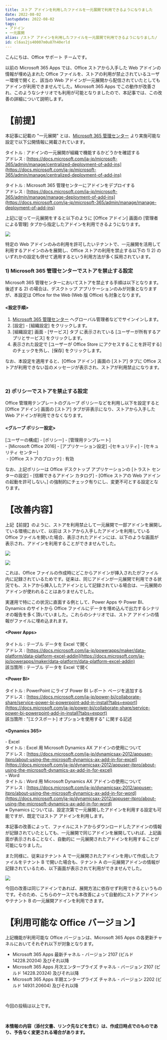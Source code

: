 ```yaml
---
title: ストア アドインを利用したファイルを一元展開で利用できるようになりました
date: 2022-08-02
lastupdate: 2022-08-02
tags: 
- アドイン
- 一元展開
alias: /ストア アドインを利用したファイルを一元展開で利用できるようになりました/
id: cl6as2js40007m0u87h40erld
---
```


こんにちは、Office サポート チームです。

以前の Microsoft 365 Apps では、Office ストアから入手した Web アドインの情報が埋め込まれた Office ファイルを、ストアの利用が禁止されているユーザー環境で開くと、該当の Web アドインが一元展開から配信されていたとしてもアドインが利用できませんでした。Microsoft 365 Apps でこの動作が改善され、このようなシナリオでも利用が可能となりましたので、本記事では、この改善の詳細について説明します。


# 【前提】

本記事に記載の "一元展開" とは、[Microsoft 365 管理センター](https://admin.microsoft.com/#/homepage) より実施可能な設定で以下公開情報に掲載されています。  

タイトル : アドインの一元展開が組織で機能するかどうかを確認する  
アドレス : [https://docs.microsoft.com/ja-jp/microsoft-365/admin/manage/centralized-deployment-of-add-ins](https://docs.microsoft.com/ja-jp/microsoft-365/admin/manage/centralized-deployment-of-add-ins)    

タイトル : Microsoft 365 管理センターにアドインをデプロイする  
アドレス : [https://docs.microsoft.com/ja-jp/microsoft-365/admin/manage/manage-deployment-of-add-ins](https://docs.microsoft.com/ja-jp/microsoft-365/admin/manage/manage-deployment-of-add-ins)    

上記に従って一元展開をすると以下のように [Office アドイン] 画面の [管理者による管理] タブから指定したアドインを利用できるようになります。

![](Office_Store_Admin_Managed.png)

特定の Web アドインのみの利用を許可したいテナントで、一元展開を活用して利用するアドインのみを展開し、Office ストアの利用を禁止する以下の 1) 2) のいずれかの設定も併せて適用するという利用方法が多く採用されています。

### 1) Microsoft 365 管理センターでストアを禁止する設定
Microsoft 365 管理センターにおいてストアを禁止する手順は以下となります。 後述する 2) の場合は、デスクトップ アプリケーションのみが対象となりますが、本設定は Office for the Web (Web 版 Office) も対象となります。

#### \<設定手順\>
1. [Microsoft 365 管理センター](https://admin.microsoft.com/#/homepage) へグローバル管理者などでサインインします。
1. [設定] - [組織設定] をクリックします。
1. [組織設定] 画面 - [サービス] タブ に表示されている [ユーザーが所有するアプリとサービス] をクリックします。
1. 表示された設定で [ユーザーが Office Store にアクセスすることを許可する] のチェックを外し、[保存] をクリックします。  

なお、本設定を適用すると、[Office アドイン] 画面の [ストア] タブに Office ストアが利用できない旨のメッセージが表示され、ストアが利用禁止になります。

<br>

### 2) ポリシーでストアを禁止する設定
Office 管理用テンプレートのグループ ポリシーなどを利用し以下を設定すると [Office アドイン] 画面の [ストア] タブが非表示になり、ストアから入手した Web アドインが利用できなくなります。

#### \<グループ ポリシー設定\>
[ユーザーの構成] - [ポリシー] - [管理用テンプレート]  
\- [Microsoft Office 2016] - [アプリケーション設定] -[セキュリティ] - [セキュリティ センター]  
&nbsp;\- [Office ストアのブロック] : 有効  

なお、上記ポリシーは Office デスクトップ アプリケーションの [トラスト センターの設定] - [信頼できるアドイン カタログ] - [Office ストアの Web アドインの起動を許可しない。] の強制的にチェック有りにし、変更不可とする設定となります。

# 【改善内容】

上記【前提】のように、ストアを利用禁止して一元展開で一部アドインを展開している環境において、以前は ストアから入手したアドインを利用している Office ファイルを開いた場合、表示されたアドインには、以下のような画面が表示され、アドインを利用することができませんでした。

![](Office_Store_Addin_Blocked1.png)

![](Office_Store_Addin_Blocked2.png)

これは、Office ファイルの作成時にどこからアドインが挿入されたがファイル内に記録されているためです。従来は、同じアドインが一元展開で利用できる状況でも、ストアから挿入したアドインとして記録されている場合は、一元展開のアドインが使われることはありませんでした。  

実運用で特にこの状況に直面する例として、Power Apps や Power BI、Dynamics のサイトから Office ファイルにデータを埋め込んで出力するシナリオの報告を多く頂いていました。これらのシナリオでは、ストア アドインの情報がファイルに埋め込まれます。

#### \<Power Apps\>
タイトル : テーブル データを Excel で開く  
アドレス : [https://docs.microsoft.com/ja-jp/powerapps/maker/data-platform/data-platform-excel-addin](https://docs.microsoft.com/ja-jp/powerapps/maker/data-platform/data-platform-excel-addin)  
該当箇所 : テーブル データを Excel で開く　　

#### \<Power BI\>  
タイトル : PowerPoint にライブ Power BI レポート ページを追加する  
アドレス : [https://docs.microsoft.com/ja-jp/power-bi/collaborate-share/service-power-bi-powerpoint-add-in-install?tabs=export](https://docs.microsoft.com/ja-jp/power-bi/collaborate-share/service-power-bi-powerpoint-add-in-install?tabs=export)  
該当箇所 : "[エクスポート] オプションを使用する" に関する記述  

#### \<Dynamics 365\>
\- Excel  
タイトル : Excel 用 Microsoft Dynamics AX アドインの使用について  
アドレス : [https://docs.microsoft.com/ja-jp/dynamicsax-2012/appuser-itpro/about-using-the-microsoft-dynamics-ax-add-in-for-excel](https://docs.microsoft.com/ja-jp/dynamicsax-2012/appuser-itpro/about-using-the-microsoft-dynamics-ax-add-in-for-excel)  
\- Word  
タイトル : Word 用 Microsoft Dynamics AX アドインの使用について  
アドレス : [https://docs.microsoft.com/ja-jp/dynamicsax-2012/appuser-itpro/about-using-the-microsoft-dynamics-ax-add-in-for-word](https://docs.microsoft.com/ja-jp/dynamicsax-2012/appuser-itpro/about-using-the-microsoft-dynamics-ax-add-in-for-word)  
※ Dynamics については、設定次第で一元展開したアドインを利用する設定も可能ですが、既定ではストア アドインを利用します。

本記事の改善によって、ファイルにストアからダウンロードしたアドインの情報が記録されていたとしても、一元展開で同じアドインを展開していれば、上記画面が表示されることなく、自動的に 一元展開されたアドインを利用することが可能になりました。

また同様に、従来はテナント A で一元展開されたアドインを用いて作成したファイルをテナント B で開いた場合も、テナント A の一元展開アドインの情報が記録されているため、以下画面が表示されて利用ができませんでした。

![](Admin_Managed_Addin_Blocked.png)

今回の改善は同じアドインであれば、展開方法に依存せず利用できるというものです。そのため、こちらのケースでも本改善によって自動的にストア アドインやテナント B の一元展開アドインを利用できます。

# 【利用可能な Office バージョン】

上記機能が利用可能な Office バージョンは、Microsoft 365 Apps の各更新チャネルにおいてそれぞれ以下が対象となります。

- Microsoft 365 Apps 最新チャネル - バージョン 2107 (ビルド 14228.20204) 及びそれ以降
- Microsoft 365 Apps 月次エンタープライズ チャネル - バージョン 2107 (ビルド 14228.20324) 及びそれ以降
- Microsoft 365 Apps 半期エンタープライズ チャネル - バージョン 2202 (ビルド 14931.20604) 及びそれ以降

<br>

今回の投稿は以上です。

<br>

**本情報の内容（添付文書、リンク先などを含む）は、作成日時点でのものであり、予告なく変更される場合があります。**
